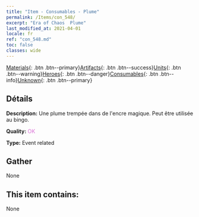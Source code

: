 ```yaml
---
title: "Item - Consumables - Plume"
permalink: /Items/con_548/
excerpt: "Era of Chaos  Plume"
last_modified_at: 2021-04-01
locale: fr
ref: "con_548.md"
toc: false
classes: wide
---
```

 [Materials](/fr/Items/){: .btn .btn--primary}[Artifacts](/fr/Items/Artifacts/){: .btn .btn--success}[Units](/fr/Items/Units/){: .btn .btn--warning}[Heroes](/fr/Items/Heroes/){: .btn .btn--danger}[Consumables](/fr/Items/Consumables/){: .btn .btn--info}[Unknown](/fr/Items/Unknown/){: .btn .btn--primary}

## Détails
 **Description:** Une plume trempée dans de l'encre magique. Peut être utilisée au bingo.

 **Quality:** <span style="color: #DA70D6">OK</span>

 **Type:** Event related

## Gather

  None

## This item contains:

  None

